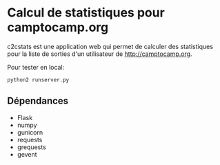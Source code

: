 Calcul de statistiques pour camptocamp.org
==========================================

c2cstats est une application web qui permet de calculer des statistiques pour
la liste de sorties d'un utilisateur de http://camptocamp.org.

Pour tester en local:

    python2 runserver.py

## Dépendances

- Flask
- numpy
- gunicorn
- requests
- grequests
- gevent
